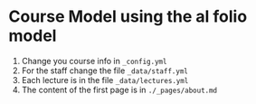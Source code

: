 # Course Model using the al folio model


1. Change you course info in `_config.yml` 
2. For the staff change the file `_data/staff.yml`
3. Each lecture is in the file `_data/lectures.yml`
3. The content of the first page is in `./_pages/about.md`
